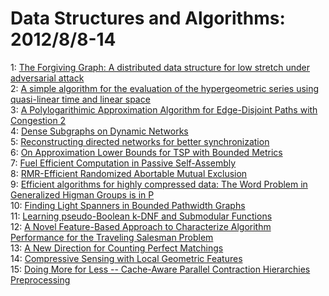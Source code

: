 # Data Structures and Algorithms: 2012/8/8-14  
1: [The Forgiving Graph: A distributed data structure for low stretch under  adversarial attack](https://doi.org/10.48550/arXiv.0902.2501)  
2: [A simple algorithm for the evaluation of the hypergeometric series using  quasi-linear time and linear space](https://doi.org/10.48550/arXiv.1106.2301)  
3: [A Polylogarithimic Approximation Algorithm for Edge-Disjoint Paths with  Congestion 2](https://doi.org/10.48550/arXiv.1208.1272)  
4: [Dense Subgraphs on Dynamic Networks](https://doi.org/10.48550/arXiv.1208.1454)  
5: [Reconstructing directed networks for better synchronization](https://doi.org/10.48550/arXiv.1106.5906)  
6: [On Approximation Lower Bounds for TSP with Bounded Metrics](https://doi.org/10.48550/arXiv.1201.5821)  
7: [Fuel Efficient Computation in Passive Self-Assembly](https://doi.org/10.48550/arXiv.1208.1565)  
8: [RMR-Efficient Randomized Abortable Mutual Exclusion](https://doi.org/10.48550/arXiv.1208.1723)  
9: [Efficient algorithms for highly compressed data: The Word Problem in  Generalized Higman Groups is in P](https://doi.org/10.48550/arXiv.1207.6944)  
10: [Finding Light Spanners in Bounded Pathwidth Graphs](https://doi.org/10.48550/arXiv.1104.4669)  
11: [Learning pseudo-Boolean k-DNF and Submodular Functions](https://doi.org/10.48550/arXiv.1208.2294)  
12: [A Novel Feature-Based Approach to Characterize Algorithm Performance for  the Traveling Salesman Problem](https://doi.org/10.48550/arXiv.1208.2318)  
13: [A New Direction for Counting Perfect Matchings](https://doi.org/10.48550/arXiv.1208.2329)  
14: [Compressive Sensing with Local Geometric Features](https://doi.org/10.48550/arXiv.1208.2447)  
15: [Doing More for Less -- Cache-Aware Parallel Contraction Hierarchies  Preprocessing](https://doi.org/10.48550/arXiv.1208.2543)  